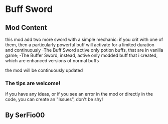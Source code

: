 # Buff Sword

## Mod Content

this mod add two more sword with a simple mechanic: if you crit with one of them, then a particularly powerful buff will activate for a limited duration and continuously
-The Buff Sword active only potion buffs, that are in vanilla game;
-The Buffer Sword, instead, active only modded buff that i created, which are enhanced versions of normal buffs

the mod will be continuously updated 

### The tips are welcome!

if you have any ideas, or if you see an error in the mod or directly in the code, you can create an "Issues", don't be shy!

## By SerFio00
